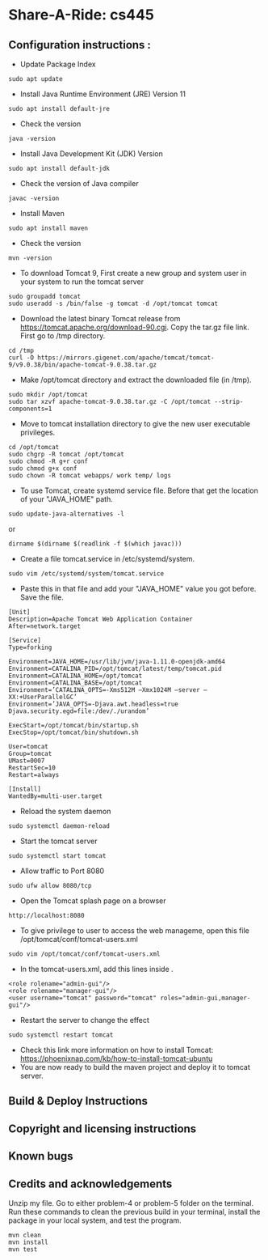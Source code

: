 # Share-A-Ride: cs445

## Configuration instructions :
* Update Package Index
```
sudo apt update
```
* Install Java Runtime Environment (JRE) Version 11
```
sudo apt install default-jre
```
* Check the version
```
java -version
```
* Install Java Development Kit (JDK) Version
```
sudo apt install default-jdk
```
* Check the version of Java compiler
```
javac -version
```
* Install Maven 
```
sudo apt install maven
```
* Check the version
```
mvn -version
```
* To download Tomcat 9, First create a new group and system user in your system to run the tomcat server
```
sudo groupadd tomcat
sudo useradd -s /bin/false -g tomcat -d /opt/tomcat tomcat
```
* Download the latest binary Tomcat release from https://tomcat.apache.org/download-90.cgi. Copy the tar.gz file link. First go to /tmp directory.
```
cd /tmp
curl -O https://mirrors.gigenet.com/apache/tomcat/tomcat-9/v9.0.38/bin/apache-tomcat-9.0.38.tar.gz
```
* Make /opt/tomcat directory and extract the downloaded file (in /tmp).
```
sudo mkdir /opt/tomcat
sudo tar xzvf apache-tomcat-9.0.38.tar.gz -C /opt/tomcat --strip-components=1
```
* Move to tomcat installation directory to give the new user executable privileges.
```
cd /opt/tomcat
sudo chgrp -R tomcat /opt/tomcat
sudo chmod -R g+r conf
sudo chmod g+x conf
sudo chown -R tomcat webapps/ work temp/ logs
```
* To use Tomcat, create systemd service file. Before that get the location of your "JAVA_HOME" path.
```
sudo update-java-alternatives -l
```
or
```
dirname $(dirname $(readlink -f $(which javac)))
```
* Create a file tomcat.service in /etc/systemd/system.
```
sudo vim /etc/systemd/system/tomcat.service
```
* Paste this in that file and add your "JAVA_HOME" value you got before. Save the file.
```
[Unit]
Description=Apache Tomcat Web Application Container
After=network.target

[Service]
Type=forking

Environment=JAVA_HOME=/usr/lib/jvm/java-1.11.0-openjdk-amd64
Environment=CATALINA_PID=/opt/tomcat/latest/temp/tomcat.pid
Environment=CATALINA_HOME=/opt/tomcat
Environment=CATALINA_BASE=/opt/tomcat
Environment=’CATALINA_OPTS=-Xms512M –Xmx1024M –server –XX:+UserParallelGC’
Environment=’JAVA_OPTS=-Djava.awt.headless=true Djava.security.egd=file:/dev/./urandom’

ExecStart=/opt/tomcat/bin/startup.sh
ExecStop=/opt/tomcat/bin/shutdown.sh

User=tomcat
Group=tomcat
UMast=0007
RestartSec=10
Restart=always

[Install]
WantedBy=multi-user.target
```
* Reload the system daemon
```
sudo systemctl daemon-reload
```
* Start the tomcat server
```
sudo systemctl start tomcat
```
* Allow traffic to Port 8080
```
sudo ufw allow 8080/tcp
```
* Open the Tomcat splash page on a browser
```
http://localhost:8080
```
* To give privilege to user to access the web manageme, open this file /opt/tomcat/conf/tomcat-users.xml
```
sudo vim /opt/tomcat/conf/tomcat-users.xml
```
* In the tomcat-users.xml, add this lines inside <tomcat-users>.
```
<role rolename="admin-gui"/>
<role rolename="manager-gui"/>
<user username="tomcat" password="tomcat" roles="admin-gui,manager-gui"/>
```
* Restart the server to change the effect
```
sudo systemctl restart tomcat
```
* Check this link more information on how to install Tomcat: https://phoenixnap.com/kb/how-to-install-tomcat-ubuntu
* You are now ready to build the maven project and deploy it to tomcat server.


## Build & Deploy Instructions
## Copyright and licensing instructions
## Known bugs
## Credits and acknowledgements
Unzip my file.
Go to either problem-4 or problem-5 folder on the terminal.
Run these commands to clean the previous build in your terminal, install the package in your local system, and test the program. 
```
mvn clean 
mvn install   
mvn test
```

